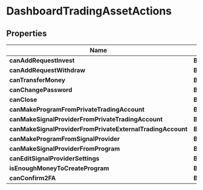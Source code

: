 # DashboardTradingAssetActions

## Properties
Name | Type | Description | Notes
------------ | ------------- | ------------- | -------------
**canAddRequestInvest** | **Boolean** |  |  [optional]
**canAddRequestWithdraw** | **Boolean** |  |  [optional]
**canTransferMoney** | **Boolean** |  |  [optional]
**canChangePassword** | **Boolean** |  |  [optional]
**canClose** | **Boolean** |  |  [optional]
**canMakeProgramFromPrivateTradingAccount** | **Boolean** |  |  [optional]
**canMakeSignalProviderFromPrivateTradingAccount** | **Boolean** |  |  [optional]
**canMakeSignalProviderFromPrivateExternalTradingAccount** | **Boolean** |  |  [optional]
**canMakeProgramFromSignalProvider** | **Boolean** |  |  [optional]
**canMakeSignalProviderFromProgram** | **Boolean** |  |  [optional]
**canEditSignalProviderSettings** | **Boolean** |  |  [optional]
**isEnoughMoneyToCreateProgram** | **Boolean** |  |  [optional]
**canConfirm2FA** | **Boolean** |  |  [optional]
